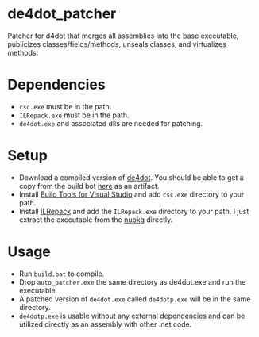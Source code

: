# de4dot_patcher
Patcher for d4dot that merges all assemblies into the base executable, publicizes classes/fields/methods, unseals classes, and virtualizes methods.

# Dependencies
- `csc.exe` must be in the path. 
- `ILRepack.exe` must be in the path.
- `de4dot.exe` and associated dlls are needed for patching.

# Setup
- Download a compiled version of [de4dot](https://github.com/mobile46/de4dot). You should be able to get a copy from the build bot [here](https://github.com/mobile46/de4dot/actions) as an artifact.
- Install [Build Tools for Visual Studio](https://visualstudio.microsoft.com/downloads/#build-tools-for-visual-studio-2022) and add `csc.exe` directory to your path.
- Install [ILRepack](https://github.com/gluck/il-repack) and add the `ILRepack.exe` directory to your path. I just extract the executable from the [nupkg](http://nuget.org/api/v2/package/ILRepack) directly.

# Usage

- Run `build.bat` to compile.
- Drop `auto_patcher.exe` the same directory as de4dot.exe and run the executable.
- A patched version of `de4dot.exe` called `de4dotp.exe` will be in the same directory.
- `de4dotp.exe` is usable without any external dependencies and can be utilized directly as an assembly with other .net code.
